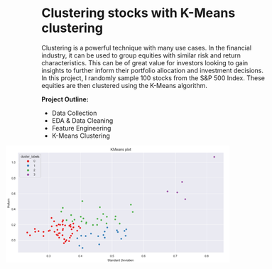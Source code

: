 # Clustering stocks with K-Means clustering
Clustering is a powerful technique with many use cases. In the financial industry, it can be used to group equities with similar risk and return characteristics. This can be of great value for investors looking to gain insights to further inform their portfolio allocation and investment decisions. In this project, I randomly sample 100 stocks from the S&P 500 Index. These equities are then clustered using the K-Means algorithm.

**Project Outline:**
* Data Collection
* EDA & Data Cleaning
* Feature Engineering
* K-Means Clustering

<p align="left">
 <img src="assets/Kmeans.png" alt="kmeans_plot" style="margin-left: -80px;"/>
</p>
